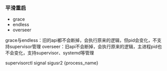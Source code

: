 ### 平滑重启
- grace
- endless
- overseer

grace与endless：旧的api都不会断掉，会执行原来的逻辑，但pid会变化，不支持supervisor管理
overseer：旧api不会断掉，会执行原来的逻辑，主进程pid也不会变化，支持supervisor、systemd等管理


supervisorctl signal sigusr2 {process_name}